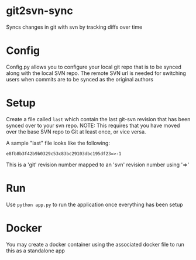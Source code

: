# git2svn-sync
Syncs changes in git with svn by tracking diffs over time

# Config
Config.py allows you to configure your local git repo that is to be synced along with the local SVN repo.
The remote SVN url is needed for switching users when commits are to be synced as the original authors

# Setup
Create a file called `last` which contain the last git-svn revision that has been synced over to your svn repo.
NOTE: This requires that you have moved over the base SVN repo to Git at least once, or vice versa.

A sample "last" file looks like the following:
```
e8fb8b3f42b9b0329c53c83bc29103dbc195df23=>-1
```
This is a 'git' revision number mapped to an 'svn' revision number using '=>'

# Run
Use `python app.py` to run the application once everything has been setup

# Docker
You may create a docker container using the associated docker file to run this as a standalone app
